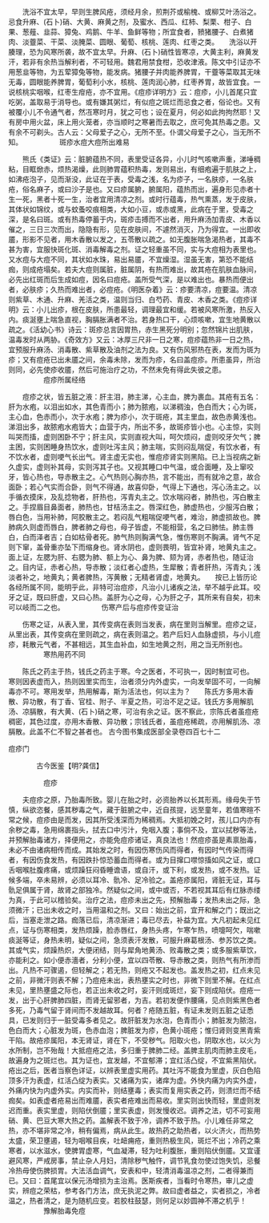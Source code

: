 <!-- { "loadSidebar": true } -->
　　洗浴不宜太早，早则生脾风疮，须经月余，煎荆芥或榆槐、或柳艾叶汤浴之。忌食升麻、(石卜)硝、大黄、麻黄之剂，及蜜水、西瓜、红柿、梨栗、柑子、白果、葱薤、韭蒜、獐兔、鸡鹅、牛羊、鱼鲜等物；所宜食者，豮猪腰子、白煮猪肉、淡虀菜、干菜、淡腌菜、圆眼、葡萄、核桃、莲肉、红枣之类。　　洗浴以开腠理，恐为风寒所袭，故不宜太早。升麻、(石卜)硝性皆寒凉，大黄主利，麻黄发汗，若非有余热当解利者，不可轻用。魏君用禁食柑，恐收津液。陈文中引证亦不用葱韭等物，为五荤獐兔等物，能发病。猪腰子并肉能养脾胃，干虀等菜取其无味无毒，圆眼能养脾胃，葡萄利小水，核桃、莲肉润心肺，红枣养胃，故皆宜食。一说核桃实咽喉，红枣生疳疮，亦不宜用。《痘疹详明方》云：痘疹，小儿首尾只宜吃粥，盖取易于消导也。或有嫌其粥烂，有似痘之斑烂而忌食之者，俗论也。又有被覆小儿不令通气者，然冱寒时月，犹之可也；设在夏月，何必如此拘拘然耶！又有房中用火盆，床上用火笼者，亦当顺时之寒暑而去取之，庶可免其热毒之患。又有余不可剃头。古人云：父母爱子之心，无所不至。仆谓父母爱子之心，当无所不知。
　　　　　斑疹水痘大痘所出难易

　　熊氏《类证》云：脏腑蕴热不同，表里受证各异，小儿时气咳嗽声重，涕唾稠粘，目眶焮赤，烦热渴燥，此则肺胃蕴积热毒，发则易出，有细疱遍于肌肤之上，如沸疮泡子，见而渐没，此证在于表，受毒之浅，名为疹子，一名肤疹，一名肤疮，俗名麻子，或曰沙子是也。又曰疹属腑，腑属阳，蕴热而出，遍身形见赤者十生一死，黑者十死一生，治者宜用清凉之剂。或时行蕴毒，热气熏蒸，发于皮肤，其体状如锦纹，或与蚊蚤咬痕相类，大如小豆，或赤或黑，此病在于里，受毒之深，是名曰斑。或有热毒停蓄于内，斑疹击搏而不出者，用升麻汤加青皮、木香以催之，三日三次而出，隐隐有形，见在皮肤间，不遽然消灭，乃为得宜。一出即收靥，形影不见者，用木香散以发之，五苓散以疏之。如无腹胀喘急渴热者，其毒不甚为害，宜服快斑化斑、消毒解毒之剂。证之轻重虽不同，实与大痘相为表里也。又水痘与大痘不同，其状如水珠，易出易靥，不宜燥湿。湿虽无害，第恐不能结痂，则成疮塌矣。若夫大痘则属脏，脏属阴，有热而难出，故其疮在肌肤血脉间，必先出红斑而后生成如痘，因名曰痘疮。盖所受气深，是以难出也。暴热而便出者，必肤疹；久热而难出者，必痘疮。《明医杂着》云：疹要清凉，痘要温。清凉则紫草、木通、升麻、羌活之类，温则当归、白芍药、青皮、木香之类。《痘疹详明》云：小儿出疹，根在皮肤，所患最轻，调理最宜和缓。若被风寒所激，热反入内。痰涎壅上喘急直视，胸膈胀满者不治。若身热口干，心烦咳嗽，宜生地黄散以疏之。《活幼心书》诗云：斑疹总言因胃热，赤生黑死分明别；忽然锦片出肌肤，温毒发时从两胁。《奇效方》又云：冰厚三尺非一日之寒，痘疹蕴热非一日之热，宜预服升麻汤、消毒散、紫草散及油剂之法为良。又有伤风邪热在表，发而为斑为疹；又有痘疮已出未靥之间，余毒未除，发而为疹，名曰盖痘疹。所患虽异，所治则同，必先使疹收靥，然后可施治疗之功，不然未免有得此失彼之患。
　　　　　痘疹所属经络

　　痘疹之状，皆五脏之液：肝主泪，肺主涕，心主血，脾为裹血。其疮有五名：肝为水疱，以泪出如水，其色青而小；肺为脓疱，以涕稠浊，色白而大；心为斑，主心血，色赤而小，次于水疱；脾为疹小，次于斑疮，其主里血，故色赤黄浅也。涕泪出多，故脓疱水疱皆大；血营于内，所出不多，故斑疹皆小也。心主惊，实则叫哭而搐，虚则困卧不宁；肝主风，实则直视大叫，呵欠烦闷，虚则咬牙欠气；脾主困，实则困睡身热饮水，虚则吐泻主风；肺主喘，实则闷乱喘促，有饮水者，有不饮水者，虚则哽气长出气。肾主虚无实也，惟痘疹肾实则黑陷。已上当视病之新久虚实，虚则补其母，实则泻其子也。又视其睡口中气温，或合面睡，及上窜咬牙，皆心热也，导赤散主之。心气热则心胸亦热，言不能出，而有就冷之意，故合面卧；若心气实而合卧，则气不得通，故喜仰卧，气得上下通也，泻心汤主之。以手循衣摸床，及乱捻物者，肝热也，泻青丸主之。饮水喘闷者，肺热也，泻白散主之。手捏眉目鼻面者，肺热也，甘桔汤主之。唇深红色，肺虚热也，少服泻白散；唇白色，当用补肺，阿胶散主之。若闷乱气粗喘促哽气者，难治，肺虚损故也。脾肺病久则虚而唇白，脾者肺之母也，母子皆虚，不能相营，名之曰肺怯。肺主唇白，白而泽者吉；白如枯骨者死。肺气热则胸满气急，惟伤寒则不胸满。肾气不足则下窜，盖骨重亦坠下而缩身也。肾水阴也，虚则畏明，皆宜补肾，地黄丸主之。面上证，左腮为肝、右腮为肺、额上为心、鼻为脾、颏为肾，赤者热也，随证治之。目内证，赤者心热，导赤散；淡红者心虚热，生犀散；青者肝热，泻青丸；浅淡者补之，地黄丸；黄者脾热，泻黄散；无精者肾虚，地黄丸。　　按已上皆历论各经所属不同，能明乎此，非特可治痘疹，凡治小儿诸疾之法，举不越乎此耳。咬牙之证，既曰肝虚，又曰心热。盖肝为心之母，心为肝之子，其所来有自矣，初未可以岐而二之也。
　　　　　伤寒产后与痘疹传变证治

　　伤寒之证，从表入里，其传变病在表则当发表，病在里则当解里。痘疹之证，从里出表，其传变病在里则疏之，病在表则温之。若产后妇人血脉虚损，与小儿痘疹，耗散元气者，不甚相远，其生血补血，如生地黄之剂，用之当无所别也。
　　　　　寒热用药不同

　　陈氏之药主于热，钱氏之药主于寒。今之医者，不可执一，因时制宜可也。　　寒则因表虚而入，热则因里实而生，治者须分内外虚实，一向发举固不可，一向解毒亦不可。寒用发举，热用解毒，斯为活法也，何以主为？　　陈氏方多用木香散、异功散，有丁香、官桂、附子、半夏之热，可治不足之证。钱氏方多用解肌汤、凉膈散，有大黄、(石卜)硝之寒，可治有余之证。医不察此，宗陈氏者虽痘疮稠密，其色过度，亦用木香散、异功散；宗钱氏者，虽痘疮稀疏，亦用解肌汤、凉膈散。此盖不仁不智之甚者也。
古今图书集成医部全录卷四百七十二

痘疹门

　　　　古今医鉴【明?龚信】

　　　　　痘疹

　　夫痘疹之原，乃胎毒所致。婴儿在胎之时，必资胎养以长其形焉。缘母失于节慎，纵欲恣餐，感其秽毒之气，藏于脏腑之中，近自孩提，远至童年，若值寒暄不常之候，痘疹由是而发，因其所受浅深而为稀稠焉。大抵初娩之时，孩儿口内亦有余秽之毒，急用绵裹指头，拭去口中污汁，免咽入腹；事倘不及，宜以拭秽等法，并预解胎毒诸方，择便用之，亦能免痘疹诸证，真良法也！然痘疹虽是素禀胎毒，未必不由诸病相传而成。其始发之时，有因伤寒伤风而得者，有因时气传染而得者，有因伤食发热，有因跌扑惊恐蓄血而得者。或为目撺口噤惊搐如风之证，或口舌咽喉肚腹疼痛，或烦躁狂闷昏睡谵语，或自汗，或下利，或发热，或不发热。证候多端，卒未易辨，必须以耳冷、骩冷、足冷验之。盖疮疹属阳，肾脏无证，耳与骩足俱属于肾，故肾之部独冷。然疑似之间，或中或否，不若视其耳后有红脉赤缕为真，于此可以稽验矣。治疗之法，痘疹未出之先，预解胎毒；发热未出之际，急须微汗；已出未收之时，当用温和之剂。又曰：始出之前，宜开和解之门；既出之后，当塞走泄之路。痂落已后，清凉渐进；毒已尽去，补益为宜。大凡初起未见红点，证与伤寒相类，发热烦躁，脸赤唇红，身热头疼，乍寒乍热，喷嚏呵欠，喘嗽痰涎等证，身热未明，疑似之间，急须表汗发散，可服升麻葛根汤、参苏饮之类。其或气实，烦躁热炽，大便闭结，则与犀角地黄汤、败毒散之类；或多服紫草饮，亦能利之。如小便赤濇者，分利小便，宜以四苓散、导赤散之类，则热气有所渗而出。凡热不可骤遏，但轻解之；若无热，则疮又不起发也。盖发热之初，红点未见之前，非微汗则表不解；乃痘疮未出，表热壅实之时也，非微下则里不解。在红点未见，里热壅盛之际也，若正出未收之时，妄汗则成斑烂，妄下则成陷伏。痘疮一发，出于心肝脾肺四脏，而肾无留邪者，为吉。若初发便作腰痛，见点则紫黑色者多死，乃毒气留于肾间而不发越故耳。何者？疮随五脏，有证未发则五脏之证悉具，已发则归于一脏受毒多者见之。故肝脏发为水泡，色青而小；肺脏发为脓泡，色白而大；心脏发为斑，色赤血泡；脾脏发为疹，色黄小斑疮；惟归肾则变黑青紫干陷。故疮疹属阳，本无肾证，肾在下，不受秽气。阳取火也，阴取水也，以火为水所制，岂不殆哉！大抵痘疮之法，多归重于脾肺二经。盖脾主肌肉而肺主皮毛，故遍身为之斑烂也。其为证也，宜发越，不宜郁滞；宜红活凸绽，不宜紫黑陷伏。疮出之后，医者当察色详证，以辨表里虚实用药。其吐泻不能食为里虚，灰白色陷顶多汗为表虚，红活凸绽为表实。又诸痛为实，诸痒为虚。外快内痛为内实外虚，外痛内快为内虚外实。内实而补，则结壅毒；表实而复用实表之药，则溃烂而不结痂矣。如表虚者疮易出而难靥，表实者疮难出而易收。里实则出快而轻，里虚则发迟而重。表实里虚，则陷伏倒靥；里实表虚，则发慢收迟。调养之法，切不可妄用硝、黄、巴豆大寒大热之药。盖解表不致于冷，调养不致于热。小儿难任非常之热，亦不堪非常之冷，稍有偏焉，病从此生。故热药之助热者，以火济火，而热势太盛，荣卫壅遏，轻为咽喉目疾，吐衄痈疮，重则热极生风，斑烂不出；冷药之乘寒者，以水滋水，使脾胃虚寒，气血凝滞，轻为吐利腹胀，重则陷伏倒靥。又宜谨避风寒，严戒房事，禁止杂人月妇，清除秽气触忤，调节乳食勿使过饱失饥，忌餐冷热毋使伤脾损胃。大法活血调气，安表和中，轻清消毒温凉之剂，二者得兼而已。又曰：首尾宜以保元汤增损为主治焉。医斯疾者，当看时令寒热，审儿之虚实，辨痘之荣枯，参考各门方法，庶无执泥之弊。故曰虚者益之，实者损之，冷者温之，热者清之，是为随机应变。若胶柱鼓瑟，则何足以妙圆神不滞之机乎！
　　　　　豫解胎毒免痘

